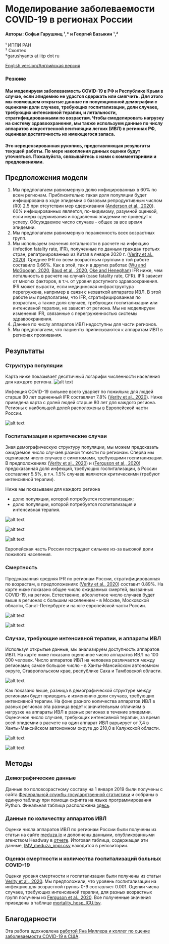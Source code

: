 # Моделирование заболеваемости COVID-19 в регионах России
#### Авторы: Софья Гарушянц &#x00B9;,* и Георгий Базыкин &#x00B9;,&#x00B2;
&#x00B9; ИППИ РАН  
&#x00B2; Сколтех  
*garushyants at iitp dot ru

[English version/Английская версия](https://github.com/garushyants/covid19_russia_mapping/blob/master/README.md)

### Резюме

#### Мы моделируем заболеваемость COVID-19 в РФ и Республике Крым в случае, если эпидемию не удастся сдержать или смягчить. Для этого мы совмещаем открытые данные по популяционной демографии с оценками доли случаев, требующих госпитализации, доли случаев, требующих интенсивной терапии, и летальности, стратифицированными по возрастам. Чтобы смоделировать нагрузку на систему здравоохранения, мы также используем данные по числу аппаратов искусственной вентиляции легких (ИВЛ) в регионах РФ, оценивая достаточность их имеющегося запаса.

#### Это нерецензированная рукопись, представляющая результаты текущей работы. По мере накопления данных оценки будут уточняться. Пожалуйста, связывайтесь с нами с комментариями и предложениями. 

## Предположения модели
1. Мы предполагаем равномерную долю инфицированных в 60% по всем регионам. Приблизительно такая доля популяции будет инфицирована в ходе эпидемии с базовым репродуктивным числом (R0) 2.5 при отсутствии мер сдерживания ([Anderson et al., 2020](https://www.thelancet.com/journals/lancet/article/PIIS0140-6736(20)30567-5/fulltext)). 60% инфицированных является, по-видимому, разумной оценкой, если меры сдерживания и подавления эпидемии не приведут к успеху. Обсуждаемое число случаев - общее за все время эпидемии.
2. Мы предполагаем равномерную пораженность всех возрастных групп.
3. Мы используем значения летальности в расчете на инфекцию (infection fatality rate, IFR), полученные по данным граждан третьих стран, репатриированных из Китая в январе 2020 г. ([Verity et al., 2020](https://www.medrxiv.org/content/10.1101/2020.03.09.20033357v1.full.pdf)). Среднее IFR по всем возрастным группам в той работе составило 0.66%. Как в этой, так и в других работах ([Wu and McGoogan, 2020](https://jamanetwork.com/journals/jama/fullarticle/2762130?guestAccessKey=bdcca6fa-a48c-4028-8406-7f3d04a3e932&utm_source=For_The_Media&utm_medium=referral&utm_campaign=ftm_links&utm_content=tfl&utm_term=022420&mod=article_inline), [Baud et al., 2020](https://www.thelancet.com/journals/laninf/article/PIIS1473-3099(20)30195-X/fulltext), [Oke and Heneghan](https://www.cebm.net/global-covid-19-case-fatality-rates/)) IFR ниже, чем летальность в расчете на случай (case fatality rate, CFR). IFR зависит от многих факторов, в т.ч. от уровня доступного здравоохранения. IFR может вырасти, если медицинская инфраструктура перегружена, например в связи с нехваткой аппаратов ИВЛ. В этой работе мы предполагаем, что IFR, стратифицированная по возрастам, а также доля случаев, требующих госпитализации или интенсивной терапии, не зависят от региона. Мы не моделируем изменения IFR, связанные с перегруженностью системы здравоохранения. 
4. Данные по числу аппаратов ИВЛ недоступны для части регионов.
5. Мы предполагаем, что пациенты приписываются к аппаратам ИВЛ в регионах проживания.


## Результаты
### Структура популяции

Карта ниже показывает десятичный логарифм численности населения для каждого региона.
![alt text](https://github.com/garushyants/covid19_russia_mapping/blob/master/Figures_ru/Fig0populationru.png)

Инфекция COVID-19 сильнее всего ударяет по пожилым: для людей старше 80 лет оцененный IFR составляет 7.8% ([Verity et al., 2020](https://www.medrxiv.org/content/10.1101/2020.03.09.20033357v1.full.pdf)). Ниже приведена карта с долей людей старше 80 лет для каждого региона. Регионы с наибольшей долей расположены в Европейской части России. 

![alt text](https://github.com/garushyants/covid19_russia_mapping/blob/master/Figures_ru/Fig1perc80ru.png)


### Госпитализация и критические случаи

Зная демографическую структуру популяции, мы можем предсказать ожидаемое число случаев разной тяжести по регионам. Сперва мы оцениваем число случаев с симптомами, требующими госпитализации. В предположениях ([Verity et al., 2020](https://www.medrxiv.org/content/10.1101/2020.03.09.20033357v1.full.pdf)) и ([Ferguson et al., 2020](https://www.imperial.ac.uk/media/imperial-college/medicine/sph/ide/gida-fellowships/Imperial-College-COVID19-NPI-modelling-16-03-2020.pdf)) предсказанная доля инфекций, требующих госпитализации, в России составляет 5.5%, в т.ч. 1.5% случаев являются критическими (требуют интенсивной терапии).

Ниже мы показываем для каждого региона 
- долю популяции, которой потребуется госпитализация;
- долю популяции, которой потребуется госпитализация и интенсивная терапия.


![alt text](https://github.com/garushyants/covid19_russia_mapping/blob/master/Figures_ru/Fig3hospitalizedru.png)

![alt text](https://github.com/garushyants/covid19_russia_mapping/blob/master/Figures_ru/Fig4criticalru.png)

![alt text](https://github.com/garushyants/covid19_russia_mapping/blob/master/Figures_ru/Table1ru.png)

Европейская часть России пострадает сильнее из-за высокой доли пожилого населения. 


### Смертность 

Предсказанная средняя IFR по регионам России, стратифицированная по возрастам, в предположениях ([Verity et al., 2020](https://www.medrxiv.org/content/10.1101/2020.03.09.20033357v1.full.pdf)) составит 0.89%. На карте ниже показано общее число ожидаемых смертей, вызванных COVID-19, на регион. Естественно, абсолютное число случаев будет выше в регионах с большим населением - в Москве, Московской области, Санкт-Петербурге и на юге европейской части России. 

![alt text](https://github.com/garushyants/covid19_russia_mapping/blob/master/Figures_ru/Fig2mortalityru.png)

![alt text](https://github.com/garushyants/covid19_russia_mapping/blob/master/Figures_ru/Table2ru.png)

### Случаи, требующие интенсивной терапии, и аппараты ИВЛ

Используя открытые данные, мы анализируем доступность аппаратов ИВЛ. На карте ниже показано оценочное число аппаратов ИВЛ на 100 000 человек. Число аппаратов ИВЛ на человека различается между регионами; самое большое число - в Ханты-Мансийском автономном округе, Ставропольском крае, республике Саха и Тамбовской области. 


![alt text](https://github.com/garushyants/covid19_russia_mapping/blob/master/Figures_ru/Fig5IMVper100000ru.png)

Как показано выше, разница в демографической структуре между регионами будет приводить к изменению доли случаев, требующих интенсивной терапии. На фоне разного количества аппаратов ИВЛ в разных регионах эта разница ведет к значительным отличиям в нагрузке на аппараты ИВЛ в разных регионах в течение эпидемии. Оценочное число случаев, требующих интенсивной терапии, за время всей эпидемии в расчете на один аппарат ИВЛ варьирует от 7,4 в Ханты-Мансийском автономном округе до 210,0 в Калужской области.

![alt text](https://github.com/garushyants/covid19_russia_mapping/blob/master/Figures_ru/Fig6CasesperIMVru.png)

![alt text](https://github.com/garushyants/covid19_russia_mapping/blob/master/Figures_ru/Table3ru.png)

## Методы
### Демографические данные
Данные по половозрастному составу на 1 января 2019 были получены с сайта [Федеральной службы  государственной статистики](https://gks.ru/bgd/regl/b19_111/Main.htm) и собраны в единую таблицу при помощи скрипта на языке программирования Python.
Финальная таблица расположена [здесь](https://github.com/garushyants/covid19_russia_mapping/blob/master/rosstat_combined.tsv).

### Данные по количеству аппаратов ИВЛ
Оценки числа аппаратов ИВЛ по регионам России были получены из статьи на сайте [meduza.io](https://meduza.io/feature/2020/03/20/v-italii-iz-za-koronavirusa-katastroficheski-ne-hvataet-apparatov-ivl-v-rossii-ih-gorazdo-bolshe-no-eto-ne-znachit-chto-my-luchshe-gotovy-k-epidemii) и дополнены данными, опубликованными агенством Headway в [отчете](https://www.hwcompany.ru/blog/expert/nali4ie_apparatov_ivl_na_22_03_2020).
Итоговая таблица, содержащая эти данные,  [IMV_meduza_impr.csv](https://github.com/garushyants/covid19_russia_mapping/blob/master/IMV_meduza_impr.csv) находится в репозитории.

### Оценки смертности и количества госпитализаций больных COVID-19
Оценки уровня смертности и госпитализации были получены из статьи [Verity et al., 2020](https://www.medrxiv.org/content/10.1101/2020.03.09.20033357v1.full.pdf). Мы предположили, что уровень госпитализации на инфекцию для возрастной группы 0-9 составляет 0.001. Оценки числа случаев, требующих интенсивной терапии, для разных возрастных групп получены из [Ferguson et al., 2020](https://www.imperial.ac.uk/media/imperial-college/medicine/sph/ide/gida-fellowships/Imperial-College-COVID19-NPI-modelling-16-03-2020.pdf). 
Все полученные значения приведены в таблице  [mortality_hosp_ICU.tsv](https://github.com/garushyants/covid19_russia_mapping/blob/master/mortality_hosp_ICU.tsv).

## Благодарности
Эта работа вдохновлена [работой Яна Миллера и коллег по оценке заболеваемости COVID-19 в США](https://github.com/ianfmiller/covid19-burden-mapping/blob/master/README.md).
